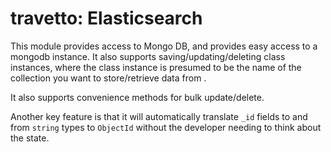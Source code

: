 travetto: Elasticsearch
===

This module provides access to Mongo DB, and provides easy access to a mongodb instance.  It also 
supports saving/updating/deleting class instances, where the class instance is presumed to be the
name of the collection you want to store/retrieve data from .

It also supports convenience methods for bulk update/delete.

Another key feature is that it will automatically translate `_id` fields to and from `string` types to `ObjectId` 
without the developer needing to think about the state. 
